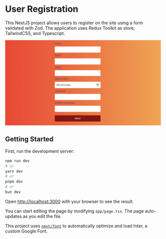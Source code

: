 # User Registration

This NextJS project allows users to register on the site using a form validated with Zod. The application uses Redux Toolkit as store, TailwindCSS, and Typescript.

![alt text](https://github.com/maritocuate/user-registration/blob/main/public/sshot.png)

## Getting Started

First, run the development server:

```bash
npm run dev
# or
yarn dev
# or
pnpm dev
# or
bun dev
```

Open [http://localhost:3000](http://localhost:3000) with your browser to see the result.

You can start editing the page by modifying `app/page.tsx`. The page auto-updates as you edit the file.

This project uses [`next/font`](https://nextjs.org/docs/basic-features/font-optimization) to automatically optimize and load Inter, a custom Google Font.
